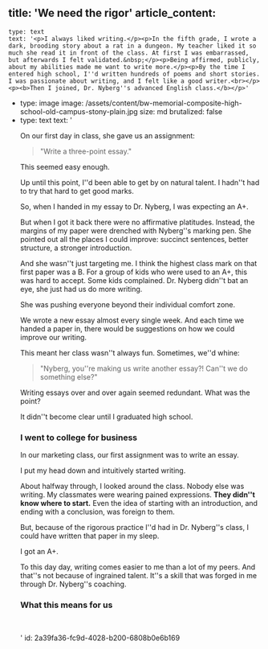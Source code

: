 title: 'We need the rigor'
article_content:
  -
    type: text
    text: '<p>I always liked writing.</p><p>In the fifth grade, I wrote a dark, brooding story about a rat in a dungeon. My teacher liked it so much she read it in front of the class. At first I was embarrassed, but afterwards I felt validated.&nbsp;</p><p>Being affirmed, publicly, about my abilities made me want to write more.</p><p>By the time I entered high school, I''d written hundreds of poems and short stories. I was passionate about writing, and I felt like a good writer.<br></p><p><b>Then I joined, Dr. Nyberg''s advanced English class.</b></p>'
  -
    type: image
    image: /assets/content/bw-memorial-composite-high-school-old-campus-stony-plain.jpg
    size: md
    brutalized: false
  -
    type: text
    text: '<p>On our first day in class, she gave us an assignment:</p><blockquote><p>"Write a three-point essay."</p></blockquote><p>This seemed easy enough.</p><p>Up until this point, I''d been able to get by on natural talent. I hadn''t had to try that hard to get good marks.</p><p>So, when I handed in my essay to Dr. Nyberg, I was expecting an A+.&nbsp;</p><p>But when I got it back there were no affirmative platitudes. Instead, the margins of my paper were drenched with Nyberg''s marking pen. She pointed out all the places I could improve: succinct sentences, better structure, a stronger introduction.</p><p>And she wasn''t just targeting me. I think the highest class mark on that first paper was a B. For a group of kids who were used to an A+, this was hard to accept. Some kids complained. Dr. Nyberg didn''t bat an eye, she just had us do more writing.</p><p>She was pushing everyone beyond their individual comfort zone.</p><p>We wrote a new essay almost every single week.&nbsp;And each time we handed a paper in, there would be suggestions on how we could improve our writing.</p><p>This meant her class wasn''t always fun. Sometimes, we''d whine:&nbsp;</p><blockquote><p>"Nyberg, you''re making us write another essay?! Can''t we do something else?" </p></blockquote><p>Writing essays over and over again seemed redundant. What was the point?</p><p>It didn''t become clear until I graduated high school.</p><h3>I went to college for business</h3><p>In our marketing class, our first assignment was to write an essay.&nbsp;</p><p>I put my head down and intuitively started writing.</p><p>About halfway through, I looked around the class. Nobody else was writing. My classmates were wearing pained expressions. <b>They didn''t know where to start.</b> Even the idea of starting with an introduction, and ending with a conclusion, was foreign to them.</p><p>But, because of the rigorous practice I''d had in Dr. Nyberg''s class, I could have written that paper in my sleep.</p><p>I got an A+.</p><p>To this day day, writing comes easier to me than a lot of my peers. And that''s not because of ingrained talent. It''s a skill that was forged in me through Dr. Nyberg''s coaching.</p><h3>What this means for us</h3><p><br></p>'
id: 2a39fa36-fc9d-4028-b200-6808b0e6b169
